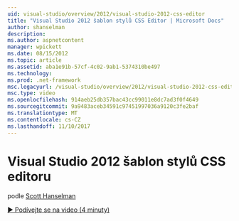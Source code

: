 ```yaml
---
uid: visual-studio/overview/2012/visual-studio-2012-css-editor
title: "Visual Studio 2012 šablon stylů CSS Editor | Microsoft Docs"
author: shanselman
description: 
ms.author: aspnetcontent
manager: wpickett
ms.date: 08/15/2012
ms.topic: article
ms.assetid: aba1e91b-57cf-4c02-9ab1-5374310be497
ms.technology: 
ms.prod: .net-framework
msc.legacyurl: /visual-studio/overview/2012/visual-studio-2012-css-editor
msc.type: video
ms.openlocfilehash: 914aeb25db357bac43cc99011e8dc7ad3f0f4649
ms.sourcegitcommit: 9a9483aceb34591c97451997036a9120c3fe2baf
ms.translationtype: MT
ms.contentlocale: cs-CZ
ms.lasthandoff: 11/10/2017
---
```

<a name="visual-studio-2012-css-editor"></a>Visual Studio 2012 šablon stylů CSS editoru
====================
podle [Scott Hanselman](https://github.com/shanselman)

[&#9654; Podívejte se na video (4 minuty)](https://channel9.msdn.com/Blogs/ASP-NET-Site-Videos/visual-studio-2012-css-editor)
